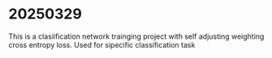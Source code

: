 # 20250329

This is a clasiification network trainging project with self adjusting weighting cross entropy loss.
Used for sipecific classification task
